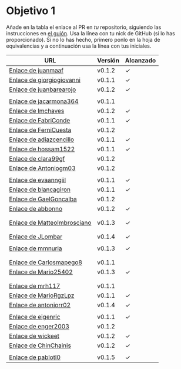 # Objetivo 1

Añade en la tabla el enlace al PR en *tu* repositorio, siguiendo las
instrucciones en [el guión](http://jj.github.io/IV/documentos/proyecto/1.Planificacion). Usa
la línea con tu nick de GitHub (si lo has proporcionado). Si no lo has hecho,
primero ponlo en la hoja de equivalencias y a continuación usa la línea con tus
iniciales.

| URL                                                                                              | Versión | Alcanzado |
|--------------------------------------------------------------------------------------------------|---------|-----------|
| [Enlace de juanmaaf](https://github.com/juanmaaf/MoneyController/pull/6)                         | v0.1.2  | ✓         |
| [Enlace de giorgiogiovanni](https://github.com/giorgiogiovanni/PacketManager/pull/5)             | v0.1.1  | ✓         |
| [Enlace de juanbarearojo](https://github.com/juanbarearojo/privateChef/pull/2)                   | v0.1.2  | ✓         |
| <!-- Enlace de sweetiepitie -->                                                                  |         |           |
| [Enlace de jacarmona364](https://github.com/jacarmona364/Riskalc/pull/2)                         | v0.1.1  |           |
| [Enlace de lmchaves](https://github.com/lmchaves/OrganizarTaller/pull/8)                         | v0.1.2  | ✓          |
| [Enlace de FabriConde](https://github.com/FabriConde/IV-2024-2025/pull/4)                        | v0.1.1  | ✓         |
| [Enlace de FerniCuesta](https://github.com/FerniCuesta/DrivePlanner/pull/2)                      | v0.1.2  |           |
| [Enlace de adiazcencillo](https://github.com/adiazcencillo/GranadaInfo/pull/5)                   | v0.1.1  | ✓         |
| [Enlace de hossam1522](https://github.com/hossam1522/ModaTrack/pull/7)                           | v0.1.1  | ✓         |
| [Enlace de clara99gf](https://github.com/clara99gf/easy-gains/pull/7)                            | v0.1.2  |           |
| [Enlace de Antoniogm03](https://github.com/Antoniogm03/RepartoComida/pull/3)                     | v0.1.2  |           |
| <!-- Enlace de SantiGarvin -->                                                                   |         |           |
| [Enlace de evaanngiil](https://github.com/evaanngiil/WishfulGiving/pull/10)                      | v0.1.1  | ✓         |
| [Enlace de blancagiron](https://github.com/blancagiron/SeguraSenior/pull/6)                      | v0.1.1  | ✓         |
| [Enlace de GaelGoncalba](https://github.com/GaelGoncalba/AutoShopping/pull/5)                    | v0.1.2  |           |
| [Enlace de abbonno](https://github.com/abbonno/healthScheduler/pull/2)                           | v0.1.2  |   ✓        |
| <!-- Enlace de oscargr-ugr -->                                                                   |         |           |
| <!-- Enlace de davidgutierrezperez -->                                                           |         |           |
| [Enlace de MatteoImbrosciano](https://github.com/MatteoImbrosciano/Medication-Management/pull/3) | v0.1.3  | ✓         |
| <!-- Enlace de Katakuri00 -->                                                                    |         |           |
| <!-- Enlace de MCL-2024 -->                                                                      |         |           |
| [Enlace de JLombar](https://github.com/JLombar/HorariosAutomatricula/pull/2)                     | v0.1.4  | ✓         |
| <!-- Enlace de joselopez10014 -->                                                                |         |           |
| [Enlace de mmnuria](https://github.com/mmnuria/PersonalSportCalendary/pull/6)                    | v0.1.3  | ✓          |
| <!-- Enlace de M S C -->                                                                         |         |           |
| <!-- Enlace de javiernavacapa -->                                                                |         |           |
| [Enlace de Carlosmapego8](https://github.com/Carlosmapego8/GoMountain/pull/4)        | v0.1.1  |           |
| [Enlace de Mario25402](https://github.com/Mario25402/AskETSIIT/pull/9)                           | v0.1.3  | ✓         |
| <!-- Enlace de Pablorc7 -->                                                                      |         |           |
| <!-- Enlace de mrh117 -->                                                                        |         |           |
| [Enlace de mrh117](https://github.com/mrh117/proyectoupgrade/pull/4)                             | v0.1.1  |           |
| [Enlace de MarioRgzLpz](https://github.com/MarioRgzLpz/ArbitrageBets/pull/5)                     | v0.1.1  | ✓         |
| [Enlace de antoniorr02](https://github.com/antoniorr02/MenuConsulter/pull/3)                     | v0.1.4  | ✓         |
| <!-- Enlace de alvarorcs2002 -->                                                                 |         |           |
| [Enlace de eigenric](https://github.com/eigenric/bibliofetch/pull/5)                             | v0.1.1  | ✓         |
| [Enlace de enger2003](https://github.com/enger2003/Practica_IV/pull/5)                           | v0.1.2  |           |
| [Enlace de wickeet](https://github.com/wickeet/Tripoli/pull/2)                                   | v0.1.2  | ✓         |
| [Enlace de ChinChainis](https://github.com/ChinChainis/Proyecto_Reparahorarios_IV2425/pull/5)    | v0.1.2  | ✓         |
| <!-- Enlace de anavaln -->                                                                       |         |           |
| [Enlace de pablotl0](https://github.com/pablotl0/EnviroTrack/pull/5)                             | v0.1.5  |  ✓         |

